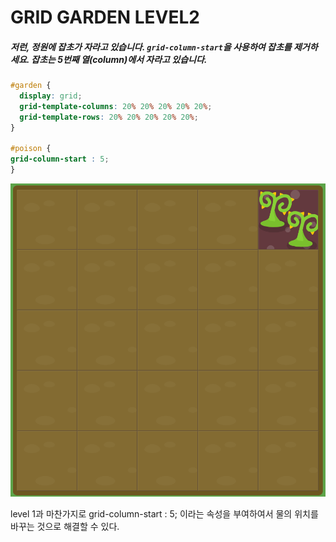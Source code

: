 # GRID GARDEN LEVEL2

##### 저런, 정원에 잡초가 자라고 있습니다. `grid-column-start`을 사용하여 잡초를 제거하세요. 잡초는 5번째 열(column)에서 자라고 있습니다.

```css
#garden {
  display: grid;
  grid-template-columns: 20% 20% 20% 20% 20%;
  grid-template-rows: 20% 20% 20% 20% 20%;
}

#poison {
grid-column-start : 5;
}
```

![image-20210603093956286](..\assets\level2.png)

level 1과 마찬가지로 grid-column-start : 5; 이라는 속성을 부여하여서 물의 위치를 바꾸는 것으로 해결할 수 있다.

